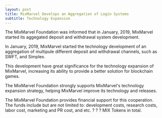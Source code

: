 ```yaml
---
layout: post
title: MixMarvel Develops an Aggregation of Login Systems
subtitle: Technology Expansion
---
```


The MixMarvel Foundation was informed that in January, 2019, MixMarvel started its aggegated deposit and withdrawal system development.

In January, 2019, MixMarvel started the technology development of an aggregation of multipule different deposit and withdrawal channels, such as SWFT, and Simplex. 

This development have great significance for the technology expansion of MixMarvel, increasing its ability to provide a better solution for blockchain games. 

The MixMarvel Foundation strongly supports MixMarvel's technology expansion strategy, helping MixMarvel improve its technology and releases. 

The MixMarvel Foundation provides financial support for this cooperation. The funds include but are not limited to: development costs, research costs, labor cost, marketing and PR cost, and etc. ? ? ? MIX Tokens in total. 
